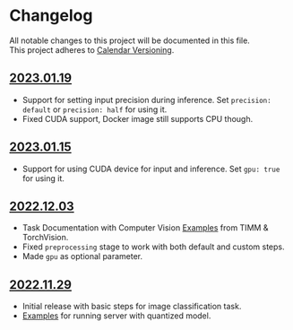 # Changelog
All notable changes to this project will be documented in this file.  
This project adheres to [Calendar Versioning](https://calver.org/).

## [2023.01.19](https://hub.docker.com/layers/prabhuomkar/torchlego/2023.01.19/images/sha256-80f723944c65998f7b20f8e6bcb4f4aa6a471665ffb304bf54057ab1c21bc928?context=explore)

- Support for setting input precision during inference. Set `precision: default` or `precision: half` for using it.
- Fixed CUDA support, Docker image still supports CPU though.

## [2023.01.15](https://hub.docker.com/layers/prabhuomkar/torchlego/2023.01.15/images/sha256-ace62cf746417c65fb38031a3f6e28043d54744356bf8d13e67f0d73a38a225b?context=explore)

- Support for using CUDA device for input and inference. Set `gpu: true` for using it.

## [2022.12.03](https://hub.docker.com/layers/prabhuomkar/torchlego/2022.12.03/images/sha256-ddce83c174f24038105172599414b68d41a6738a594c7ae89b496ebd0897b05c?context=explore)

- Task Documentation with Computer Vision [Examples](docs/TASKS.md) from TIMM & TorchVision.
- Fixed `preprocessing` stage to work with both default and custom steps.
- Made `gpu` as optional parameter.

## [2022.11.29](https://hub.docker.com/layers/prabhuomkar/torchlego/2022.11.29/images/sha256-86fad4a49daf58f8b0fcb3a0b3ccba86d7c4989f37a9b53239eba03a5ccb95f7?context=explore)

- Initial release with basic steps for image classification task.
- [Examples](examples) for running server with quantized model.